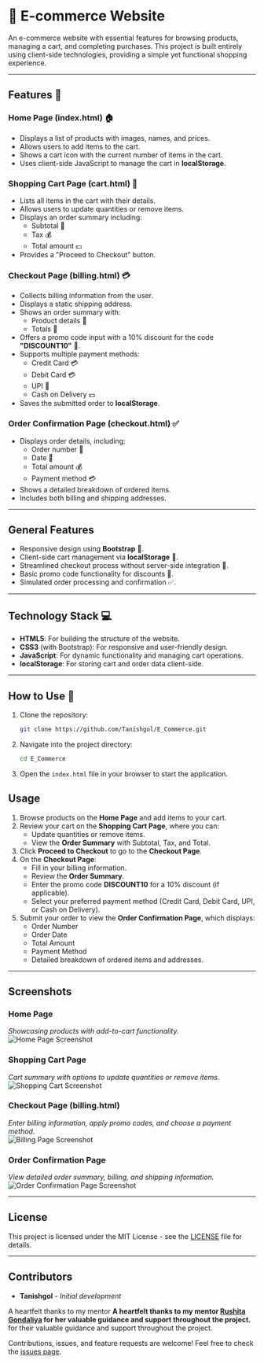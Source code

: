 # 🛒 E-commerce Website

An e-commerce website with essential features for browsing products, managing a cart, and completing purchases. This project is built entirely using client-side technologies, providing a simple yet functional shopping experience.

---

## Features 🎉

### Home Page (index.html) 🏠
- Displays a list of products with images, names, and prices.
- Allows users to add items to the cart.
- Shows a cart icon with the current number of items in the cart.
- Uses client-side JavaScript to manage the cart in **localStorage**.

### Shopping Cart Page (cart.html) 🛒
- Lists all items in the cart with their details.
- Allows users to update quantities or remove items.
- Displays an order summary including:
  - Subtotal 🧾
  - Tax 💰
  - Total amount 💵
- Provides a "Proceed to Checkout" button.

### Checkout Page (billing.html) 💳
- Collects billing information from the user.
- Displays a static shipping address.
- Shows an order summary with:
  - Product details 📝
  - Totals 🧾
- Offers a promo code input with a 10% discount for the code **"DISCOUNT10"** 🎁.
- Supports multiple payment methods:
  - Credit Card 💳
  - Debit Card 💳
  - UPI 📲
  - Cash on Delivery 💵
- Saves the submitted order to **localStorage**.

### Order Confirmation Page (checkout.html) ✅
- Displays order details, including:
  - Order number 🔢
  - Date 📅
  - Total amount 💰
  - Payment method 💳
- Shows a detailed breakdown of ordered items.
- Includes both billing and shipping addresses.

---

## General Features
- Responsive design using **Bootstrap** 🎨.
- Client-side cart management via **localStorage** 🛒.
- Streamlined checkout process without server-side integration 🚀.
- Basic promo code functionality for discounts 🎁.
- Simulated order processing and confirmation ✅.

---

## Technology Stack 💻
- **HTML5**: For building the structure of the website.
- **CSS3** (with Bootstrap): For responsive and user-friendly design.
- **JavaScript**: For dynamic functionality and managing cart operations.
- **localStorage**: For storing cart and order data client-side.

---

## How to Use 🚀
1. Clone the repository:
   ```bash
   git clone https://github.com/Tanishgol/E_Commerce.git
2. Navigate into the project directory:
    ```bash
    cd E_Commerce
    ```
3. Open the `index.html` file in your browser to start the application.

## Usage

1. Browse products on the **Home Page** and add items to your cart.
2. Review your cart on the **Shopping Cart Page**, where you can:
   - Update quantities or remove items.
   - View the **Order Summary** with Subtotal, Tax, and Total.
3. Click **Proceed to Checkout** to go to the **Checkout Page**.
4. On the **Checkout Page**:
   - Fill in your billing information.
   - Review the **Order Summary**.
   - Enter the promo code **DISCOUNT10** for a 10% discount (if applicable).
   - Select your preferred payment method (Credit Card, Debit Card, UPI, or Cash on Delivery).
5. Submit your order to view the **Order Confirmation Page**, which displays:
   - Order Number
   - Order Date
   - Total Amount
   - Payment Method
   - Detailed breakdown of ordered items and addresses.
   
---

## Screenshots

### Home Page
_Showcasing products with add-to-cart functionality._  
![Home Page Screenshot](https://github.com/user-attachments/assets/home-page.png)

### Shopping Cart Page
_Cart summary with options to update quantities or remove items._  
![Shopping Cart Screenshot](https://github.com/user-attachments/assets/cart-page.png)

### Checkout Page (billing.html)
_Enter billing information, apply promo codes, and choose a payment method._  
![Billing Page Screenshot](https://github.com/user-attachments/assets/billing-page.png)

### Order Confirmation Page
_View detailed order summary, billing, and shipping information._  
![Order Confirmation Page Screenshot](https://github.com/user-attachments/assets/order-confirmation-page.png)

---

## License

This project is licensed under the MIT License - see the [LICENSE](LICENSE) file for details.

---

## Contributors

- **Tanishgol** - _Initial development_

A heartfelt thanks to my mentor **A heartfelt thanks to my mentor **[Rushita Gondaliya](https://www.linkedin.com/in/rushita-gondaliya-588a0b258/)** for her valuable guidance and support throughout the project.** for their valuable guidance and support throughout the project.

Contributions, issues, and feature requests are welcome! Feel free to check the [issues page](https://github.com/Tanishgol/E_Commerce/issues).

